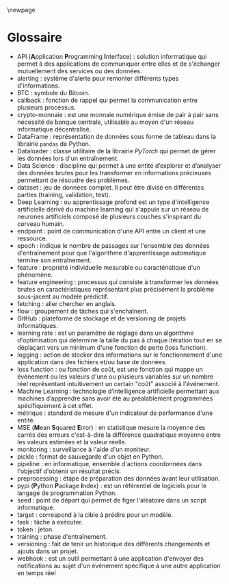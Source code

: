 \newpage

# Glossaire

* API (**A**pplication **P**rogramming **I**nterface) : solution informatique qui permet à des applications de communiquer entre elles et de s'échanger mutuellement des services ou des données.
* alerting : système d'alerte pour remonter différents types d'informations.
* BTC : symbole du Bitcoin.
* callback : fonction de rappel qui permet la communication entre plusieurs processus.
* crypto-monnaie : est une monnaie numérique émise de pair à pair sans nécessité de banque centrale, utilisable au moyen d'un réseau informatique décentralisé.
* DataFrame : représentation de données sous forme de tableau dans la librairie `pandas` de Python.
* Dataloader : classe utilitaire de la librairie *PyTorch* qui permet de gérer les données lors d'un entraînement.
* Data Science : discipline qui permet à une entité d’explorer et d’analyser des données brutes pour les transformer en informations précieuses permettant de résoudre des problèmes.
* dataset : jeu de données complet. Il peut être divisé en différentes parties (training, validation, test).
* Deep Learning : ou apprentissage profond est un type d'intelligence artificielle dérivé du machine learning qui s'appuie sur un réseau de neurones artificiels composé de plusieurs couches s'inspirant du cerveau humain.
* endpoint : point de communication d'une API entre un client et une ressource.
* epoch : indique le nombre de passages sur l'ensemble des données d'entraînement pour que l'algorithme d'apprentissage automatique termine son entraînement.
* feature : propriété individuelle mesurable ou caractéristique d'un phénomène.
* feature engineering : processus qui consiste à transformer les données brutes en caractéristiques représentant plus précisément le problème sous-jacent au modèle prédictif.
* fetching : aller chercher en anglais.
* flow : groupement de tâches qui s'enchaînent.
* GitHub : plateforme de stockage et de versioning de projets informatiques.
* learning rate : est un paramètre de réglage dans un algorithme d'optimisation qui détermine la taille du pas à chaque itération tout en se déplaçant vers un minimum d'une fonction de perte (loss function).
* logging : action de stocker des informations sur le fonctionnement d'une application dans des fichiers et/ou base de données.
* loss function : ou fonction de coût, est une fonction qui mappe un événement ou les valeurs d'une ou plusieurs variables sur un nombre réel représentant intuitivement un certain "coût" associé à l'événement.
* Machine Learning : technologie d’intelligence artificielle permettant aux machines d’apprendre sans avoir été au préalablement programmées spécifiquement à cet effet.
* métrique : standard de mesure d'un indicateur de performance d'une entité.
* MSE (**M**ean **S**quared **E**rror) : en statistique mesure la moyenne des carrés des erreurs c'est-à-dire la différence quadratique moyenne entre les valeurs estimées et la valeur réelle.
* monitoring : surveillance à l'aide d'un moniteur.
* pickle : format de sauvegarde d'un objet en Python.
* pipeline : en informatique, ensemble d'actions coordonnées dans l'objectif d'obtenir un résultat précis.
* preprocessing : étape de préparation des données avant leur utilisation.
* pypi (**P**ython **P**ackage **I**ndex) : est un référentiel de logiciels pour le langage de programmation Python.
* seed : point de départ qui permet de figer l'aléatoire dans un script informatique.
* target : correspond à la cible à prédire pour un modèle.
* task : tâche à exécuter.
* token : jeton.
* training : phase d'entraînement.
* versioning : fait de tenir un historique des différents changements et ajouts dans un projet.
* webhook : est un outil permettant à une application d'envoyer des notifications au sujet d'un événement spécifique à une autre application en temps réel
